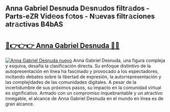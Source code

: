 ## Anna Gabriel Desnuda D𝚎sn𝚞dos filtr𝚊dos - Parts-eZR Vid𝚎os f𝚘tos - N𝚞evas filtr𝚊ciones atr𝚊ctivas B4bAS

# <h2><a href="http://mb2d8z.tromn.icu/?c=Anna+Gabriel+Desnuda">🔗👉👉👉 Anna Gabriel Desnuda 🔗🔗</a></h2>

[![Anna Gabriel Desnuda nuevo](https://i.imgur.com/pEAQMta.gif)](http://mb2d8z.tromn.icu/?c=Anna+Gabriel+Desnuda)
Anna Gabriel Desnuda, una figura compleja y esquiva, desafía la clasificación directa. Su enfoque distintivo de la autopresentación en línea ha fascinado y provocado a los espectadores, incitando debates sobre la libertad de expresión, la autorrepresentación y las complejidades de las comunidades digitales. A pesar de la incertidumbre de sus próximos pasos, su impacto en la comunidad virtual es significativo. Armado con un compromiso inquebrantable y un atractivo innegable, el alcance de Anna Gabriel Desnuda en el mundo en línea es de gran alcance.
